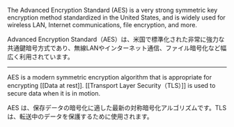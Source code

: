 
The Advanced Encryption Standard (AES) is a very strong symmetric key encryption method standardized in the United States, and is widely used for wireless LAN, Internet communications, file encryption, and more.

Advanced Encryption Standard（AES）は、米国で標準化された非常に強力な共通鍵暗号方式であり、無線LANやインターネット通信、ファイル暗号化など幅広く利用されています。

---

AES is a modern symmetric encryption algorithm that is appropriate for encrypting [[Data at rest]]. [[Transport Layer Security（TLS）]] is used to secure data when it is in motion.

AES は、保存データの暗号化に適した最新の対称暗号化アルゴリズムです。TLS は、転送中のデータを保護するために使用されます。
